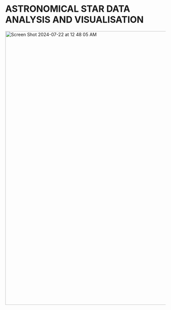 # ASTRONOMICAL STAR DATA  ANALYSIS AND VISUALISATION 
<img width="859" alt="Screen Shot 2024-07-22 at 12 48 05 AM" src="https://github.com/user-attachments/assets/bf6f13c9-d330-482c-8a0a-aa3db52f2616">

